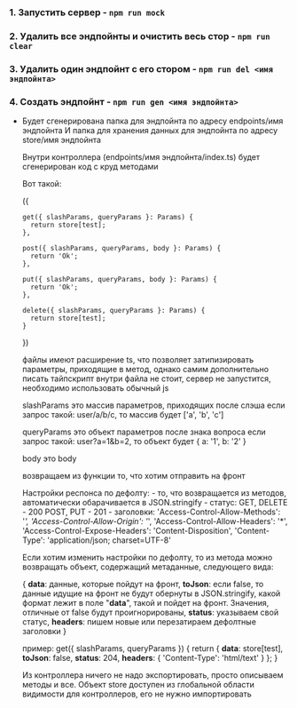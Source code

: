 ### 1. Запустить сервер - `npm run mock`

### 2. Удалить все эндпойнты и очистить весь стор - `npm run clear`

### 3. Удалить один эндпойнт с его стором - `npm run del <имя эндпойнта>`

### 4. Создать эндпойнт - `npm run gen <имя эндпойнта>`

- Будет сгенерирована папка для эндпойнта по адресу endpoints/имя эндпойнта
  И папка для хранения данных для эндпойнта по адресу store/имя эндпойнта

  Внутри контроллера (endpoints/имя эндпойнта/index.ts) будет сгенерирован код с круд методами

  Вот такой:
  
    ({

      get({ slashParams, queryParams }: Params) {
        return store[test];
      },

      post({ slashParams, queryParams, body }: Params) {
        return 'Ok';
      },

      put({ slashParams, queryParams, body }: Params) {
        return 'Ok';
      },

      delete({ slashParams, queryParams }: Params) {
        return store[test];
      }

    })

    файлы имеют расширение ts, что позволяет затипизировать параметры, приходящие в метод, однако самим дополнительно писать тайпскрипт внутри файла не стоит, сервер не запустится, необходимо использовать обычный js

    slashParams это массив параметров, приходящих после слэша
    если запрос такой: user/a/b/c, то массив будет ['a', 'b', 'c']

    queryParams это объект параметров после знака вопроса
    если запрос такой: user?a=1&b=2, то объект будет { a: '1', b: '2' }

    body это body

    возвращаем из функции то, что хотим отправить на фронт
    
    Настройки респонса по дефолту:
      - то, что возвращается из методов, автоматически обарачивается в JSON.stringify
      - статус:
          GET, DELETE - 200
          POST, PUT - 201
      - заголовки:
          'Access-Control-Allow-Methods': '*',
          'Access-Control-Allow-Origin': '*',
          'Access-Control-Allow-Headers': '*',
          'Access-Control-Expose-Headers': 'Content-Disposition',
          'Content-Type': 'application/json; charset=UTF-8'

    Если хотим изменить настройки по дефолту,
    то из метода можно возвращать объект, содержащий метаданные, следующего вида:

    {
      __data__: данные, которые пойдут на фронт,
      __toJson__: если false, то данные идущие на фронт не будут обернуты в JSON.stringify, какой формат лежит в поле "__data__", такой и пойдет на фронт. Значения, отличные от false будут проигнорированы,
      __status__: указываем свой статус,
      __headers__: пишем новые или перезатираем дефолтные заголовки
    }

    пример:
      get({ slashParams, queryParams }) {
        return {
          __data__: store[test],
          __toJson__: false,
          __status__: 204,
          __headers__: { 'Content-Type': 'html/text' }
        };
      }
  

  Из контроллера ничего не надо экспортировать, просто описываем методы и все.
  Объект store доступен из глобальной области видимости для контроллеров, его не нужно импортировать
